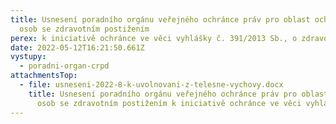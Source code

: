 ```yaml
---
title: Usnesení poradního orgánu veřejného ochránce práv pro oblast ochrany práv
  osob se zdravotním postižením
perex: k iniciativě ochránce ve věci vyhlášky č. 391/2013 Sb., o zdravotní způsobilosti k tě-lesné výchově a sportu
date: 2022-05-12T16:21:50.661Z
vystupy:
  - poradni-organ-crpd
attachmentsTop:
  - file: usneseni-2022-8-k-uvolnovani-z-telesne-vychovy.docx
    title: Usnesení poradního orgánu veřejného ochránce práv pro oblast ochrany práv
      osob se zdravotním postižením k iniciativě ochránce ve věci vyhlášky č. 391/2013 Sb., o zdravotní způsobilosti k tě-lesné výchově a sportu
---
```

